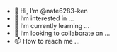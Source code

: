 - 👋 Hi, I’m @nate6283-ken
- 👀 I’m interested in ...
- 🌱 I’m currently learning ...
- 💞️ I’m looking to collaborate on ...
- 📫 How to reach me ...

<!---
nate6283-ken/nate6283-ken is a ✨ special ✨ repository because its `README.md` (this file) appears on your GitHub profile.
You can click the Preview link to take a look at your changes.
--->
